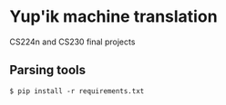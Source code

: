 # Yup'ik machine translation

CS224n and CS230 final projects

## Parsing tools
```
$ pip install -r requirements.txt
```
